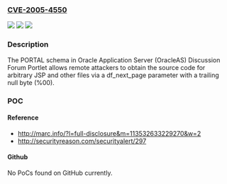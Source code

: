 ### [CVE-2005-4550](https://cve.mitre.org/cgi-bin/cvename.cgi?name=CVE-2005-4550)
![](https://img.shields.io/static/v1?label=Product&message=n%2Fa&color=blue)
![](https://img.shields.io/static/v1?label=Version&message=n%2Fa&color=blue)
![](https://img.shields.io/static/v1?label=Vulnerability&message=n%2Fa&color=brighgreen)

### Description

The PORTAL schema in Oracle Application Server (OracleAS) Discussion Forum Portlet allows remote attackers to obtain the source code for arbitrary JSP and other files via a df_next_page parameter with a trailing null byte (%00).

### POC

#### Reference
- http://marc.info/?l=full-disclosure&m=113532633229270&w=2
- http://securityreason.com/securityalert/297

#### Github
No PoCs found on GitHub currently.

